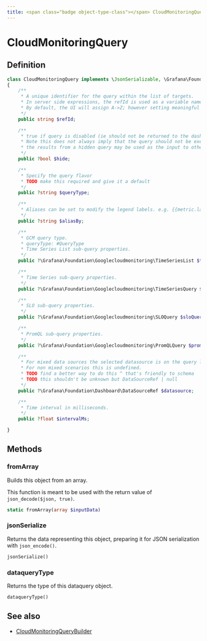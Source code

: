 ```yaml
---
title: <span class="badge object-type-class"></span> CloudMonitoringQuery
---
```

# <span class="badge object-type-class"></span> CloudMonitoringQuery

## Definition

```php
class CloudMonitoringQuery implements \JsonSerializable, \Grafana\Foundation\Cog\Dataquery
{
    /**
     * A unique identifier for the query within the list of targets.
     * In server side expressions, the refId is used as a variable name to identify results.
     * By default, the UI will assign A->Z; however setting meaningful names may be useful.
     */
    public string $refId;

    /**
     * true if query is disabled (ie should not be returned to the dashboard)
     * Note this does not always imply that the query should not be executed since
     * the results from a hidden query may be used as the input to other queries (SSE etc)
     */
    public ?bool $hide;

    /**
     * Specify the query flavor
     * TODO make this required and give it a default
     */
    public ?string $queryType;

    /**
     * Aliases can be set to modify the legend labels. e.g. {{metric.label.xxx}}. See docs for more detail.
     */
    public ?string $aliasBy;

    /**
     * GCM query type.
     * queryType: #QueryType
     * Time Series List sub-query properties.
     */
    public ?\Grafana\Foundation\Googlecloudmonitoring\TimeSeriesList $timeSeriesList;

    /**
     * Time Series sub-query properties.
     */
    public ?\Grafana\Foundation\Googlecloudmonitoring\TimeSeriesQuery $timeSeriesQuery;

    /**
     * SLO sub-query properties.
     */
    public ?\Grafana\Foundation\Googlecloudmonitoring\SLOQuery $sloQuery;

    /**
     * PromQL sub-query properties.
     */
    public ?\Grafana\Foundation\Googlecloudmonitoring\PromQLQuery $promQLQuery;

    /**
     * For mixed data sources the selected datasource is on the query level.
     * For non mixed scenarios this is undefined.
     * TODO find a better way to do this ^ that's friendly to schema
     * TODO this shouldn't be unknown but DataSourceRef | null
     */
    public ?\Grafana\Foundation\Dashboard\DataSourceRef $datasource;

    /**
     * Time interval in milliseconds.
     */
    public ?float $intervalMs;

}
```
## Methods

### <span class="badge object-method"></span> fromArray

Builds this object from an array.

This function is meant to be used with the return value of `json_decode($json, true)`.

```php
static fromArray(array $inputData)
```

### <span class="badge object-method"></span> jsonSerialize

Returns the data representing this object, preparing it for JSON serialization with `json_encode()`.

```php
jsonSerialize()
```

### <span class="badge object-method"></span> dataqueryType

Returns the type of this dataquery object.

```php
dataqueryType()
```

## See also

 * <span class="badge builder"></span> [CloudMonitoringQueryBuilder](./builder-CloudMonitoringQueryBuilder.md)
